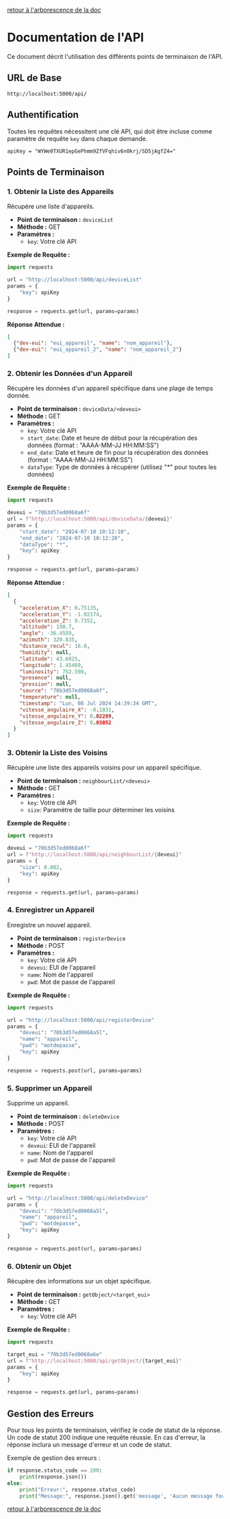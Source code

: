 [retour à l'arborescence de la doc](../README.md)
# Documentation de l'API

Ce document décrit l'utilisation des différents points de terminaison de l'API.

## URL de Base

```
http://localhost:5000/api/
```

## Authentification

Toutes les requêtes nécessitent une clé API, qui doit être incluse comme paramètre de requête `key` dans chaque demande.

```
apiKey = "WYWe0TXUR1epGePhmm9ZfVFqhiv6n0krj/SD5jAgfZ4="
```

## Points de Terminaison

### 1. Obtenir la Liste des Appareils

Récupère une liste d'appareils.

- **Point de terminaison :** `deviceList`
- **Méthode :** GET
- **Paramètres :**
  - `key`: Votre clé API

**Exemple de Requête :**
```python
import requests

url = "http://localhost:5000/api/deviceList"
params = {
    "key": apiKey
}

response = requests.get(url, params=params)
```

**Réponse Attendue :**
```json
[
  {"dev-eui": "eui_appareil", "name": "nom_appareil"},
  {"dev-eui": "eui_appareil_2", "name": "nom_appareil_2"}
]
```

### 2. Obtenir les Données d'un Appareil

Récupère les données d'un appareil spécifique dans une plage de temps donnée.

- **Point de terminaison :** `deviceData/<deveui>`
- **Méthode :** GET
- **Paramètres :**
  - `key`: Votre clé API
  - `start_date`: Date et heure de début pour la récupération des données (format : "AAAA-MM-JJ HH:MM:SS")
  - `end_date`: Date et heure de fin pour la récupération des données (format : "AAAA-MM-JJ HH:MM:SS")
  - `dataType`: Type de données à récupérer (utilisez "*" pour toutes les données)

**Exemple de Requête :**
```python
import requests

deveui = "70b3d57ed0068a6f"
url = f"http://localhost:5000/api/deviceData/{deveui}"
params = {
    "start_date": "2024-07-10 10:12:10",
    "end_date": "2024-07-10 10:12:20",
    "dataType": "*",
    "key": apiKey
}

response = requests.get(url, params=params)
```

**Réponse Attendue :**
```json
[
  {
    "acceleration_X": 0.75135,
    "acceleration_Y": -1.02174,
    "acceleration_Z": 9.7352,
    "altitude": 198.7,
    "angle": -36.4559,
    "azimuth": 320.835,
    "distance_recul": 16.0,
    "humidity": null,
    "latitude": 43.6025,
    "longitude": 1.45469,
    "luminosity": 752.598,
    "presence": null,
    "pression": null,
    "source": "70b3d57ed0068a6f",
    "temperature": null,
    "timestamp": "Lun, 08 Jul 2024 14:39:34 GMT",
    "vitesse_angulaire_X": -0.1831,
    "vitesse_angulaire_Y": 0.02289,
    "vitesse_angulaire_Z": 0.03052
  }
]
```

### 3. Obtenir la Liste des Voisins

Récupère une liste des appareils voisins pour un appareil spécifique.

- **Point de terminaison :** `neighbourList/<deveui>`
- **Méthode :** GET
- **Paramètres :**
  - `key`: Votre clé API
  - `size`: Paramètre de taille pour déterminer les voisins

**Exemple de Requête :**
```python
import requests

deveui = "70b3d57ed0068a6f"
url = f"http://localhost:5000/api/neighbourList/{deveui}"
params = {
    "size": 0.002,
    "key": apiKey
}

response = requests.get(url, params=params)
```

### 4. Enregistrer un Appareil

Enregistre un nouvel appareil.

- **Point de terminaison :** `registerDevice`
- **Méthode :** POST
- **Paramètres :**
  - `key`: Votre clé API
  - `deveui`: EUI de l'appareil
  - `name`: Nom de l'appareil
  - `pwd`: Mot de passe de l'appareil

**Exemple de Requête :**
```python
import requests

url = "http://localhost:5000/api/registerDevice"
params = {
    "deveui": "70b3d57ed0068a5l",
    "name": "appareil",
    "pwd": "motdepasse",
    "key": apiKey
}

response = requests.post(url, params=params)
```

### 5. Supprimer un Appareil

Supprime un appareil.

- **Point de terminaison :** `deleteDevice`
- **Méthode :** POST
- **Paramètres :**
  - `key`: Votre clé API
  - `deveui`: EUI de l'appareil
  - `name`: Nom de l'appareil
  - `pwd`: Mot de passe de l'appareil

**Exemple de Requête :**
```python
import requests

url = "http://localhost:5000/api/deleteDevice"
params = {
    "deveui": "70b3d57ed0068a5l",
    "name": "appareil",
    "pwd": "motdepasse",
    "key": apiKey
}

response = requests.post(url, params=params)
```

### 6. Obtenir un Objet

Récupère des informations sur un objet spécifique.

- **Point de terminaison :** `getObject/<target_eui>`
- **Méthode :** GET
- **Paramètres :**
  - `key`: Votre clé API

**Exemple de Requête :**
```python
import requests

target_eui = "70b3d57ed0068a6e"
url = f"http://localhost:5000/api/getObject/{target_eui}"
params = {
    "key": apiKey
}

response = requests.get(url, params=params)
```

## Gestion des Erreurs

Pour tous les points de terminaison, vérifiez le code de statut de la réponse. Un code de statut 200 indique une requête réussie. En cas d'erreur, la réponse inclura un message d'erreur et un code de statut.

Exemple de gestion des erreurs :
```python
if response.status_code == 200:
    print(response.json())
else:
    print("Erreur:", response.status_code)
    print("Message:", response.json().get('message', 'Aucun message fourni'))
```
[retour à l'arborescence de la doc](../README.md)